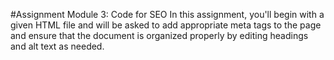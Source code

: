 #Assignment Module 3: Code for SEO
 In this assignment, you'll begin with a given HTML file and will be asked to add appropriate meta tags to the page and ensure that the document is organized properly by editing headings and alt text as needed.
